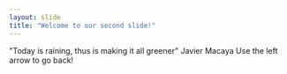 ```yaml
---
layout: slide
title: "Welcome to our second slide!"
---
```

"Today is raining, thus is making it all greener" Javier Macaya
Use the left arrow to go back!
